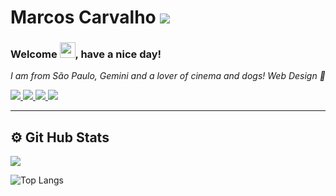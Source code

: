 
 
 <h1> Marcos Carvalho  <img src="https://komarev.com/ghpvc/?username=MVGC1989&label=Profile Views&style=plastic&color=044289" /> </h1>
 
 <h3 align = "justify"> Welcome <img src="https://media.giphy.com/media/hvRJCLFzcasrR4ia7z/giphy.gif" width="25px">, have a nice day!</h3>
 
 
 
<p align = "justify"><i> I am from São Paulo, Gemini and a lover of cinema and dogs! Web Design 🖤</i></p>
 
<p align="left">
 

<a href="mailto:mailto:mvgc1989@gmail.com">
    <img src="https://img.shields.io/badge/-mvgc1989@gmail.com-c14438?style=plastic&logo=Gmail&logoColor=white&link=mailto:mvgc1989@gmail.com" />
  </a>

<a href="https://www.linkedin.com/in/mvgc89/" target="_blank">
    <img src="https://img.shields.io/badge/-Marcos Carvalho-blue?style=plastic&logo=Linkedin&logoColor=white&link=https://www.linkedin.com/in/mvgc89/" />
  </a>

<a href="https://mvgc1989.github.io/Meu-Site/index.html" target="_blank">
    <img src="https://img.shields.io/badge/-Marcos Carvalho-1f425f.svg?style=plastic&color=044289&logo=data:iconfinder_icon_animal_lobo_3316545.png" />
 </a>
 
  
 <a href="">
    <img src="https://img.shields.io/badge/-Marcos Carvalho 5597-7389D8?style=plastic&logo=Discord&logoColor=white"/>
 </a>

</p>

 ___
 
<h2> ⚙️ Git Hub Stats</h2>

<a href="https://github.com/MVGC1989?tab=followers" target="_blank">
    <img src="https://img.shields.io/github/followers/MVGC1989.svg?style=social&label=Follow&maxAge=2592000"/>
</a>


![Top Langs](https://github-readme-stats.vercel.app/api/top-langs/?username=MVGC1989&hide=TeX&layout=compact)
